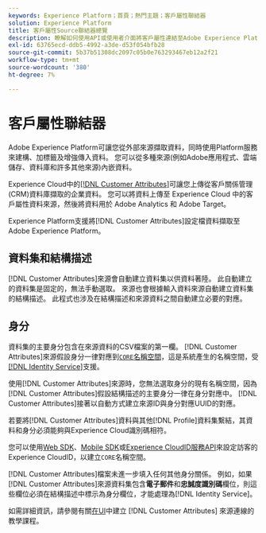 ```yaml
---
keywords: Experience Platform；首頁；熱門主題；客戶屬性聯結器
solution: Experience Platform
title: 客戶屬性Source聯結器總覽
description: 瞭解如何使用API或使用者介面將客戶屬性連結至Adobe Experience Platform
exl-id: 63765ecd-ddb5-4992-a3de-d53f054bfb28
source-git-commit: 5b37b51308dc2097c05b0e763293467eb12a2f21
workflow-type: tm+mt
source-wordcount: '380'
ht-degree: 7%

---
```


# 客戶屬性聯結器

Adobe Experience Platform可讓您從外部來源擷取資料，同時使用Platform服務來建構、加標籤及增強傳入資料。 您可以從多種來源(例如Adobe應用程式、雲端儲存、資料庫和許多其他來源)內嵌資料。

Experience Cloud中的[[!DNL Customer Attributes]](https://experienceleague.adobe.com/docs/core-services/interface/services/customer-attributes/attributes.html)可讓您上傳從客戶關係管理(CRM)資料庫擷取的企業資料。 您可以將資料上傳至 Experience Cloud 中的客戶屬性資料來源，然後將資料用於 Adobe Analytics 和 Adobe Target。

Experience Platform支援將[!DNL Customer Attributes]設定檔資料擷取至Adobe Experience Platform。

## 資料集和結構描述

[!DNL Customer Attributes]來源會自動建立資料集以供資料著陸。 此自動建立的資料集是固定的，無法手動選取。 來源也會根據輸入資料來源自動建立資料集的結構描述。 此程式也涉及在結構描述和來源資料之間自動建立必要的對應。

## 身分

資料集的主要身分包含在來源資料的CSV檔案的第一欄。 [!DNL Customer Attributes]來源假設身分一律對應到[`CORE`名稱空間](../../../identity-service/features/namespaces.md)，這是系統產生的名稱空間，受[[!DNL Identity Service]](../../../identity-service/home.md)支援。

使用[!DNL Customer Attributes]來源時，您無法選取身分的現有名稱空間，因為[!DNL Customer Attributes]假設結構描述的主要身分一律在身分對應中。 [!DNL Customer Attributes]接著以自動方式建立來源ID與身分對應UUID的對應。

若要將[!DNL Customer Attributes]資料與其他[!DNL Profile]資料集繫結，其資料和身分必須能夠與Experience Cloud識別碼相符。

您可以使用[Web SDK](/help/web-sdk/identity/overview.md)、[Mobile SDK](https://developer.adobe.com/client-sdks/documentation/mobile-core/identity/)或[Experience CloudID服務API](https://experienceleague.adobe.com/docs/id-service/using/intro/overview.html?lang=zh-Hant)來設定訪客的Experience CloudID，以建立`CORE`名稱空間。

[!DNL Customer Attributes]檔案未進一步填入任何其他身分關係。 例如，如果[!DNL Customer Attributes]來源資料集包含&#x200B;**電子郵件**&#x200B;和&#x200B;**忠誠度識別碼**&#x200B;欄位，則這些欄位必須在結構描述中標示為身分欄位，才能處理為[!DNL Identity Service]。

如需詳細資訊，請參閱有關[在UI](../../tutorials/ui/create/adobe-applications/customer-attributes.md)中建立 [!DNL Customer Attributes] 來源連線的教學課程。
